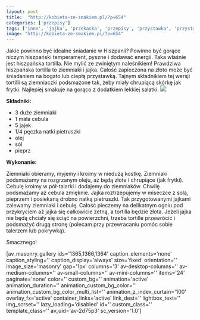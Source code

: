 ```yaml
---
layout: post
title:  "http://kobieta-ze-smakiem.pl/?p=654"
categories: ['przepisy']
tags: ['inne', 'jajka', 'przekaska', 'przepisy', 'przystawka', 'przystawki', 'sniadanie', 'ziemniaki']
image: "http://kobieta-ze-smakiem.pl/?p=654"
---
```

Jakie powinno być idealne śniadanie w Hiszpanii? Powinno być gorące niczym hiszpański temperament, pyszne i dodawać energii. Taka właśnie jest hiszpańska tortilla. Nie mylić ze zwiniętym naleśnikiem! Prawdziwa hiszpańska tortilla to ziemniaki i jajka. Całość zapieczona na złoto może być śniadaniem na bogato lub ciepłą przystawką. Tajnym składnikiem tej wersji tortilli są ziemniaczki podsmażone tak, żeby miały chrupiącą skórkę jak frytki. Najlepiej smakuje na gorąco z dodatkiem lekkiej sałatki.
![](https://kobietazesmakiem.pl/wp-content/uploads/2015/04/hiszpanska-tortilla-1-300x222.jpg)



**Składniki:**
* 3 duże ziemniaki
* 1 mała cebula
* 5 jajek
* 1/4 pęczka natki pietruszki
* olej
* sól
* pieprz


**Wykonanie:**

Ziemniaki obieramy, myjemy i kroimy w niedużą kostkę. Ziemniaki podsmażamy na rozgrzanym oleju, aż będą złote i chrupiące (jak frytki). Cebulę kroimy w pół-talarki i dodajemy do ziemniaków. Chwilę podsmażamy aż cebula zmięknie. Jajka roztrzepujemy w miseczce z solą, pieprzem i posiekaną drobno natką pietruszki. Tak przygotowanymi jajkami zalewamy ziemniaki i cebulę. Całość pieczemy na delikatnym ogniu pod przykryciem aż jajka się całkowicie zetną, a tortilla będzie złota. Jeżeli jajka nie będą chciały się ściąć na powierzchni, trzeba tortille przewrócić i podsmażyć drugą stronę (polecam przy przewracaniu pomóc sobie talerzem lub pokrywką).

Smacznego!

[av\_masonry\_gallery ids='1365,1366,1364' caption\_elements='none' caption\_styling='' caption\_display='always' size='fixed' orientation='' image\_size='masonry' gap='1px' columns='3' av-desktop-columns='' av-medium-columns='' av-small-columns='' av-mini-columns='' items='24' paginate='none' color='' custom\_bg='' animation='active' animation\_duration='' animation\_custom\_bg\_color='' animation\_custom\_bg\_color\_multi\_list='' animation\_z\_index\_curtain='100' overlay\_fx='active' container\_links='active' link\_dest='' lightbox\_text='' img\_scrset='' lazy\_loading='disabled' id='' custom\_class='' template\_class='' av\_uid='av-2d75p3' sc\_version='1.0']
    